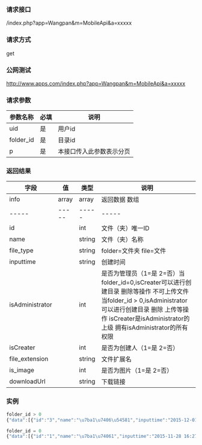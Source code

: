 ### **请求接口**
/index.php?app=Wangpan&m=MobileApi&a=xxxxx

### **请求方式**
get

### **公网测试**
http://www.apps.com/index.php?app=Wangpan&m=MobileApi&a=xxxxx

### **请求参数**

| 参数名称  |必填|     说明      |
|------|-----|------|
| uid  |  是 |   用户id   |
| folder_id     | 是 |   目录id   |
| p | 是 |   本接口传入此参数表示分页 |

### **返回结果**
|字段       |值             |类型    |说明           |
| --------- |--------      |--------|--------       |
|info       |array         |array  |返回数据 数组    |
|-----      |-----         |-----  |-----           |
|id         |              |int    |文件（夹）唯一ID  |
|name       |              |string |文件（夹）名称   |
|file_type  |              |string |folder=文件夹 file=文件   |
|inputtime  |              |string |创建时间   |
|isAdministrator  |        |int    |是否为管理员（1=是 2=否）当folder_id=0,isCreater可以进行创建目录 删除等操作 不可上传文件 当folder_id > 0,isAdministrator可以进行创建目录 删除 上传等操作 isCreater是isAdministrator的上级 拥有isAdministrator的所有权限  |
|isCreater  |              |int    |是否为创建人（1=是 2=否）   |
|file_extension|           |string |文件扩展名|
|is_image   |              |int    |是否为图片（1=是 2=否）|
|downloadUrl|              |string |下载链接|
### 实例

``` javascript
folder_id > 0
{"data":[{"id":"3","name":"\u7ba1\u7406\u54581","inputtime":"2015-12-01 10:46:56","file_type":"folder"},{"id":"2","name":"55822356.jpg","inputtime":"2015-11-28 17:47:48","file_type":"file","is_image":"1","file_extension":"jpg"}],"info":"{\"isCreater\":0,\"isAdministartor\":1}","status":"success"}

folder_id = 0
{"data":[{"id":"1","name":"\u7ba1\u74061","inputtime":"2015-11-28 16:27:49","file_type":"folder"}],"info":"{\"isCreater\":0,\"isAdministartor\":0}","status":"success"}